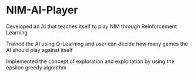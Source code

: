# NIM-AI-Player
Developed an AI that teaches itself to play NIM through Reinforcement Learning

Trained the AI using Q-Learning and user can decide how many games the AI should play against itself

Implemented the concept of exploration and exploitation by using the epsilon greedy algorithm
